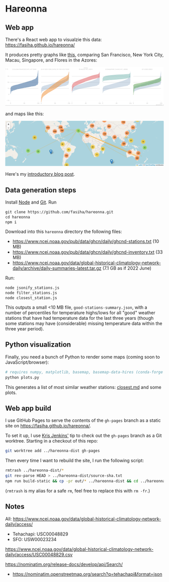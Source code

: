 # Hareonna
## Web app
There's a React web app to visualzie this data: https://fasiha.github.io/hareonna/

It produces pretty graphs like [this](https://fasiha.github.io/hareonna/#s:USW00023234,s:USW00094728,s:MCM00045011,s:SNM00048698,s:POM00008501), comparing San Francisco, New York City, Macau, Singapore, and Flores in the Azores:

![Plot of temperature percentiles for San Francisco, New York City, Macau, Singapore, and Flores in the Azores](./plot.png)

and maps like this:

![Map of stations most similar to Flores in the Azores](./map.png)

Here's my [introductory blog post](https://fasiha.github.io/post/hareonna-global-weather/).

## Data generation steps
Install [Node](https://nodejs.org) and [Git](https://git-scm.com). Run
```
git clone https://github.com/fasiha/hareonna.git
cd hareonna
npm i
```

Download into this `hareonna` directory the following files:
- https://www.ncei.noaa.gov/pub/data/ghcn/daily/ghcnd-stations.txt (10 MB)
- https://www.ncei.noaa.gov/pub/data/ghcn/daily/ghcnd-inventory.txt (33 MB)
- https://www.ncei.noaa.gov/data/global-historical-climatology-network-daily/archive/daily-summaries-latest.tar.gz (7.1 GB as if 2022 June)

Run:
```
node jsonify_stations.js
node filter_stations.js
node closest_station.js
```
This outputs a small <10 MB file, `good-stations-summary.json`, with a number of percentiles for temperature highs/lows for all "good" weather stations that have had temperature data for the last three years (though some stations may have (considerable) missing temperature data within the three year period).

## Python visualization
Finally, you need a bunch of Python to render some maps (coming soon to JavaScript/browser):
```bash
# requires numpy, matplotlib, basemap, basemap-data-hires (conda-forge package)
python plots.py
```

This generates a list of most similar weather stations: [closest.md](./closest.md) and some plots.

## Web app build
I use GitHub Pages to serve the contents of the `gh-pages` branch as a static site on https://fasiha.github.io/hareonna/.

To set it up, I use [Kris Jenkins'](http://blog.jenkster.com/2016/02/git-for-static-sites.html) tip to check out the `gh-pages` branch as a Git worktree. Starting in a checkout of this repo:
```bash
git worktree add ../hareonna-dist gh-pages
```

Then every time I want to rebuild the site, I run the following script:
```bash
rmtrash ../hareonna-dist/*
git rev-parse HEAD > ../hareonna-dist/source-sha.txt
npm run build-static && cp -pr out/* ../hareonna-dist && cd ../hareonna-dist && git add . && git commit -am dist --amend && git push -f && cd -
```
(`rmtrash` is my alias for a safe `rm`, feel free to replace this with `rm -fr`.)

## Notes

All: https://www.ncei.noaa.gov/data/global-historical-climatology-network-daily/access/


- Tehachapi: USC00048829
- SFO: USW00023234

https://www.ncei.noaa.gov/data/global-historical-climatology-network-daily/access/USC00048829.csv

https://nominatim.org/release-docs/develop/api/Search/
- https://nominatim.openstreetmap.org/search?q=tehachapi&format=json
